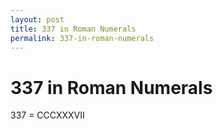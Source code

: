 ```yaml
---
layout: post
title: 337 in Roman Numerals
permalink: 337-in-roman-numerals
---
```


# 337 in Roman Numerals

337 = CCCXXXVII
